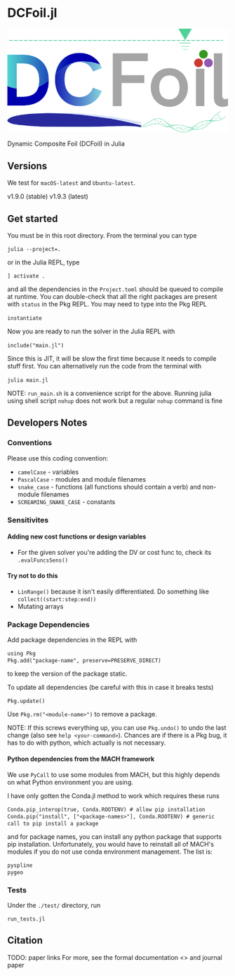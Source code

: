 # DCFoil.jl

![Alt text](./media/logo.svg "logo-text")

Dynamic Composite Foil (DCFoil) in Julia

## Versions

We test for `macOS-latest` and `Ubuntu-latest`.

v1.9.0 (stable)
v1.9.3 (latest)

## Get started

You must be in this root directory. From the terminal you can type

```
julia --project=.
```

or in the Julia REPL, type

```
] activate .
```

and all the dependencies in the `Project.toml` should be queued to compile at runtime.
You can double-check that all the right packages are present with `status` in the Pkg REPL.
You may need to type into the Pkg REPL

`instantiate`

Now you are ready to run the solver in the Julia REPL with

`include("main.jl")`

Since this is JIT, it will be slow the first time because it needs to compile stuff first.
You can alternatively run the code from the terminal with

`julia main.jl`

NOTE:
`run_main.sh` is a convenience script for the above. Running julia using shell script `nohup` does not work but a regular `nohup` command is fine


## Developers Notes

### Conventions

Please use this coding convention:

* `camelCase` - variables
* `PascalCase` - modules and module filenames
* `snake_case` - functions (all functions should contain a verb) and non-module filenames
* `SCREAMING_SNAKE_CASE` - constants

### Sensitivites

#### Adding new cost functions or design variables

* For the given solver you're adding the DV or cost func to, check its `.evalFuncsSens()`

#### Try not to do this

* `LinRange()` because it isn't easily differentiated. Do something like `collect((start:step:end))`
* Mutating arrays

### Package Dependencies

Add package dependencies in the REPL with

```
using Pkg
Pkg.add("package-name", preserve=PRESERVE_DIRECT)
```

to keep the version of the package static.

To update all dependencies (be careful with this in case it breaks tests)

```
Pkg.update()
```

Use `Pkg.rm("<module-name>")` to remove a package.

NOTE: If this screws everything up, you can use `Pkg.undo()` to undo the last change (also see `help <your-command>`).
Chances are if there is a Pkg bug, it has to do with python, which actually is not necessary.


#### Python dependencies from the MACH framework

We use `PyCall` to use some modules from MACH, but this highly depends on what Python environment you are using.
<!-- If you're building `PyCall` for the first time, it depends on the PYTHON environment variable so if you build with the wrong python, don't forget to do a clean uninstall before rebuilding.
Once the package is built, the `venv` method of getting this to work requires
```
ENV["PYCALL_JL_RUNTIME_PYTHON"] = Sys.which("python")
```
before the `using PyCall` import in the julia scripts, but I put this in the scripts anyways. -->
I have only gotten the Conda.jl method to work which requires these runs
```
Conda.pip_interop(true, Conda.ROOTENV) # allow pip installation
Conda.pip("install", ["<package-names>"], Conda.ROOTENV) # generic call to pip install a package
```
and for package names, you can install any python package that supports pip installation.
Unfortunately, you would have to reinstall all of MACH's modules if you do not use conda environment management.
The list is:
```
pyspline
pygeo
```
### Tests

Under the `./test/` directory, run
```
run_tests.jl
```

## Citation

TODO: paper links
For more, see the formal documentation <> and journal paper